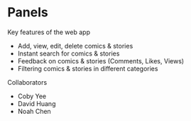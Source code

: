 # Panels

Key features of the web app

* Add, view, edit, delete comics & stories
* Instant search for comics & stories
* Feedback on comics & stories (Comments, Likes, Views)
* Filtering comics & stories in different categories

Collaborators

- Coby Yee
- David Huang
- Noah Chen
